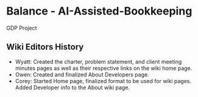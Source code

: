 # Balance - AI-Assisted-Bookkeeping
GDP Project

## Wiki Editors History
* Wyatt: Created the charter, problem statement, and client meeting minutes pages as well as their respective links on the wiki home page. 
* Owen: Created and finalized About Developers page.
* Corey: Started Home page, finalized format to be used for wiki pages. Added Developer info to the About wiki page.
